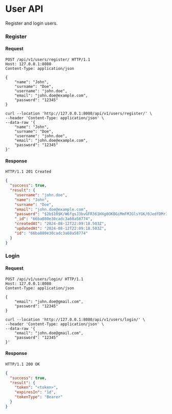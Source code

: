 # User API

Register and login users.

### Register

#### Request

```http request
POST /api/v1/users/register/ HTTP/1.1
Host: 127.0.0.1:8080
Content-Type: application/json

{
    "name": "John",
    "surname": "Doe",
    "username": "john.doe",
    "email": "john.doe@example.com",
    "password": "12345"
}
```

```shell
curl --location 'http://127.0.0.1:8080/api/v1/users/register/' \
--header 'Content-Type: application/json' \
--data-raw '{
    "name": "John",
    "surname": "Doe",
    "username": "john.doe",
    "email": "john.doe@example.com",
    "password": "12345"
}'
```

#### Response

```http request
HTTP/1.1 201 Created
```

```json
{
  "success": true,
  "result": {
    "username": "john.doe",
    "name": "John",
    "surname": "Doe",
    "email": "john.doe@example.com",
    "password": "$2b$10$K/W6fgsJ3bvGFR361HXg0OKBGiMmFMJGlsYGK/0JedfDMr3i39dai",
    "_id": "66ba880e30cadc3a68a58774",
    "createdAt": "2024-08-12T22:09:18.503Z",
    "updatedAt": "2024-08-12T22:09:18.503Z",
    "id": "66ba880e30cadc3a68a58774"
  }
}
```

### Login

#### Request

```http request
POST /api/v1/users/login/ HTTP/1.1
Host: 127.0.0.1:8080
Content-Type: application/json

{
    "email": "john.doe@gmail.com",
    "password": "12345"
}
```

```shell
curl --location 'http://127.0.0.1:8080/api/v1/users/login/' \
--header 'Content-Type: application/json' \
--data-raw '{
    "email": "john.doe@gmail.com",
    "password": "12345"
}'
```

#### Response

```http request
HTTP/1.1 200 OK
```

```json
{
  "success": true,
  "result": {
    "token": "<token>",
    "expiresIn": "1d",
    "tokenType": "Bearer"
  }
}
```
